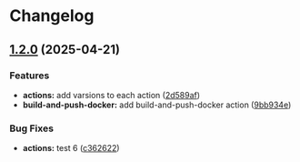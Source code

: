 # Changelog

## [1.2.0](https://github.com/MapColonies/actions/compare/build-and-push-docker-v1.1.1...build-and-push-docker-v1.2.0) (2025-04-21)


### Features

* **actions:** add varsions to each action ([2d589af](https://github.com/MapColonies/actions/commit/2d589af3406a8b5fe203f7ff26dce495867de7a8))
* **build-and-push-docker:** add build-and-push-docker action ([9bb934e](https://github.com/MapColonies/actions/commit/9bb934e762ac98389f37ca5dd7675f911888a87a))


### Bug Fixes

* **actions:** test 6 ([c362622](https://github.com/MapColonies/actions/commit/c36262249e5ce1710a5b7d2567975003d2d54d68))
